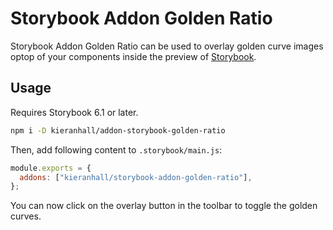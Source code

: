 # Storybook Addon Golden Ratio

Storybook Addon Golden Ratio can be used to overlay golden curve images optop of your components inside the preview of [Storybook](https://storybook.js.org).

## Usage

Requires Storybook 6.1 or later.

```sh
npm i -D kieranhall/addon-storybook-golden-ratio
```

Then, add following content to `.storybook/main.js`:

```js
module.exports = {
  addons: ["kieranhall/storybook-addon-golden-ratio"],
};
```

You can now click on the overlay button in the toolbar to toggle the golden curves.
